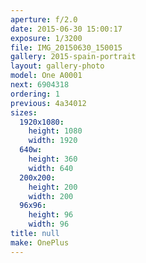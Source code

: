 ```yaml
---
aperture: f/2.0
date: 2015-06-30 15:00:17
exposure: 1/3200
file: IMG_20150630_150015
gallery: 2015-spain-portrait
layout: gallery-photo
model: One A0001
next: 6904318
ordering: 1
previous: 4a34012
sizes:
  1920x1080:
    height: 1080
    width: 1920
  640w:
    height: 360
    width: 640
  200x200:
    height: 200
    width: 200
  96x96:
    height: 96
    width: 96
title: null
make: OnePlus
---
```

